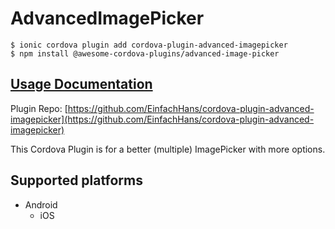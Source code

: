 # AdvancedImagePicker

```
$ ionic cordova plugin add cordova-plugin-advanced-imagepicker
$ npm install @awesome-cordova-plugins/advanced-image-picker
```

## [Usage Documentation](https://danielsogl.gitbook.io/awesome-cordova-plugins/plugins/advanced-image-picker/)

Plugin Repo: [https://github.com/EinfachHans/cordova-plugin-advanced-imagepicker](https://github.com/EinfachHans/cordova-plugin-advanced-imagepicker)

This Cordova Plugin is for a better (multiple) ImagePicker with more options.

## Supported platforms

- Android
  - iOS
  


